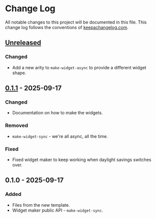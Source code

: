 # Change Log
All notable changes to this project will be documented in this file. This change log follows the conventions of [keepachangelog.com](http://keepachangelog.com/).

## [Unreleased]
### Changed
- Add a new arity to `make-widget-async` to provide a different widget shape.

## [0.1.1] - 2025-09-17
### Changed
- Documentation on how to make the widgets.

### Removed
- `make-widget-sync` - we're all async, all the time.

### Fixed
- Fixed widget maker to keep working when daylight savings switches over.

## 0.1.0 - 2025-09-17
### Added
- Files from the new template.
- Widget maker public API - `make-widget-sync`.

[Unreleased]: https://sourcehost.site/your-name/clojure-java-interop/compare/0.1.1...HEAD
[0.1.1]: https://sourcehost.site/your-name/clojure-java-interop/compare/0.1.0...0.1.1

